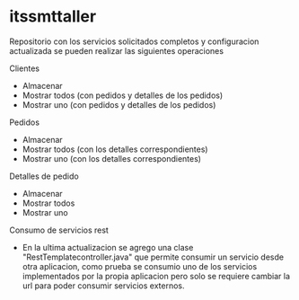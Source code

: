 # itssmttaller
Repositorio con los servicios solicitados completos y configuracion actualizada
se pueden realizar las siguientes operaciones

Clientes
 - Almacenar
 - Mostrar todos (con pedidos y detalles de los pedidos)
 - Mostrar uno (con pedidos y detalles de los pedidos)
 
Pedidos
 - Almacenar
 - Mostrar todos (con los detalles correspondientes)
 - Mostrar uno (con los detalles correspondientes)
 
Detalles de pedido
 - Almacenar
 - Mostrar todos
 - Mostrar uno
 
Consumo de servicios rest
 - En la ultima actualizacion se agrego una clase "RestTemplatecontroller.java" 
   que permite consumir un servicio desde otra aplicacion, como prueba se consumio 
   uno de los servicios implementados por la propia aplicacion pero solo se requiere
   cambiar la url para poder consumir servicios externos.
